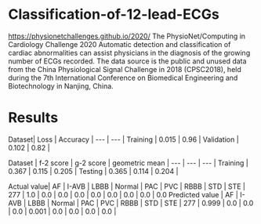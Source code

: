 # Classification-of-12-lead-ECGs
https://physionetchallenges.github.io/2020/
The PhysioNet/Computing in Cardiology Challenge 2020
Automatic detection and classification of cardiac abnormalities can assist physicians in the diagnosis of the growing number of ECGs recorded.
The data source is the public and unused data from the China Physiological Signal Challenge in 2018 (CPSC2018), held during the 7th International Conference on Biomedical Engineering and Biotechnology in Nanjing, China.


# Results


Dataset| Loss | Accuracy |
--- | --- | 
Training  | 0.015 | 0.96 |
Validation  | 0.102 | 0.82 |


Dataset | f-2 score  | g-2 score | geometric mean |
--- | --- | --- | 
Training  | 0.367 | 0.115 |  0.205 | 
Testing  | 0.365 | 0.114 |  0.204 |


Actual value| AF | I-AVB | LBBB | Normal | PAC | PVC | RBBB | STD | STE |
277 | 1.0  |  0.0 |  0.0  | 0.0 | 0.0 | 0.0  | 0.0 | 0.0 | 0.0
Predicted value | AF | I-AVB | LBBB | Normal | PAC | PVC | RBBB | STD | STE |
277 | 0.999 | 0.0 | 0.0  | 0.0 | 0.001 | 0.0 | 0.0 | 0.0 | 0.0 |
